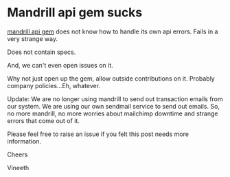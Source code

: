 # Mandrill api gem sucks

[mandrill api gem](https://bitbucket.org/mailchimp/mandrill-api-ruby) does not know how to handle its own api errors.
Fails in a very strange way. 

Does not contain specs.

And, we can't even open issues on it.

Why not just open up the gem, allow outside contributions on it. Probably company policies...Eh, whatever.


Update: We are no longer using mandrill to send out transaction emails from our system.
We are using our own sendmail service to send out emails. So, no more mandrill, no more worries about mailchimp downtime and strange errors that come out of it.


Please feel free to raise an issue if you felt this post needs more information.

Cheers

Vineeth
